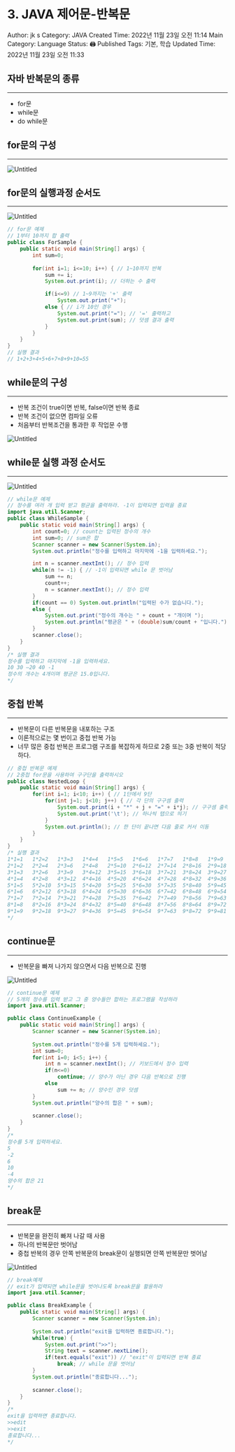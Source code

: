 # 3. JAVA 제어문-반복문

Author: jk s
Category: JAVA
Created Time: 2022년 11월 23일 오전 11:14
Main Category: Language
Status: 🖨 Published
Tags: 기본, 학습
Updated Time: 2022년 11월 23일 오전 11:33

## 자바 반복문의 종류

---

- for문
- while문
- do while문

## for문의 구성

---

![Untitled](3%20JAVA%20%E1%84%8C%E1%85%A6%E1%84%8B%E1%85%A5%E1%84%86%E1%85%AE%E1%86%AB-%E1%84%87%E1%85%A1%E1%86%AB%E1%84%87%E1%85%A9%E1%86%A8%E1%84%86%E1%85%AE%E1%86%AB%206427d7a5585a47fba4e16c8941c1cfbe/Untitled.png)

## for문의 실행과정 순서도

---

![Untitled](3%20JAVA%20%E1%84%8C%E1%85%A6%E1%84%8B%E1%85%A5%E1%84%86%E1%85%AE%E1%86%AB-%E1%84%87%E1%85%A1%E1%86%AB%E1%84%87%E1%85%A9%E1%86%A8%E1%84%86%E1%85%AE%E1%86%AB%206427d7a5585a47fba4e16c8941c1cfbe/Untitled%201.png)

```java
// for문 예제
// 1부터 10까지 합 출력
public class ForSample {
	public static void main(String[] args) {
		int sum=0;
		
		for(int i=1; i<=10; i++) { // 1~10까지 반복
			sum += i;
			System.out.print(i); // 더하는 수 출력

			if(i<=9) // 1~9까지는 '+' 출력
				System.out.print("+");
			else { // i가 10인 경우 
				System.out.print("="); // '=' 출력하고
				System.out.print(sum); // 덧셈 결과 출력
			}
		}
	}
}
// 실행 결과
// 1+2+3+4+5+6+7+8+9+10=55
```

## while문의 구성

---

- 반복 조건이 true이면 반복, false이면 반복 종료
- 반복 조건이 없으면 컴파일 오류
- 처음부터 반복조건을 통과한 후 작업문 수행

![Untitled](3%20JAVA%20%E1%84%8C%E1%85%A6%E1%84%8B%E1%85%A5%E1%84%86%E1%85%AE%E1%86%AB-%E1%84%87%E1%85%A1%E1%86%AB%E1%84%87%E1%85%A9%E1%86%A8%E1%84%86%E1%85%AE%E1%86%AB%206427d7a5585a47fba4e16c8941c1cfbe/Untitled%202.png)

## while문 실행 과정 순서도

---

![Untitled](3%20JAVA%20%E1%84%8C%E1%85%A6%E1%84%8B%E1%85%A5%E1%84%86%E1%85%AE%E1%86%AB-%E1%84%87%E1%85%A1%E1%86%AB%E1%84%87%E1%85%A9%E1%86%A8%E1%84%86%E1%85%AE%E1%86%AB%206427d7a5585a47fba4e16c8941c1cfbe/Untitled%203.png)

```java
// while문 예제
// 정수를 여러 개 입력 받고 평균을 출력하라. -1이 입력되면 입력을 종료
import java.util.Scanner;
public class WhileSample {
	public static void main(String[] args) {
		int count=0; // count는 입력된 정수의 개수
		int sum=0; // sum은 합
		Scanner scanner = new Scanner(System.in);		
		System.out.println("정수를 입력하고 마지막에 -1을 입력하세요.");

		int n = scanner.nextInt(); // 정수 입력
		while(n != -1) { // -1이 입력되면 while 문 벗어남
			sum += n;
			count++;
			n = scanner.nextInt(); // 정수 입력
		}
		if(count == 0) System.out.println("입력된 수가 없습니다.");
		else {
			System.out.print("정수의 개수는 " + count + "개이며 ");
			System.out.println("평균은 " + (double)sum/count + "입니다.");
		}
		scanner.close();
	}
}
/* 실행 결과
정수를 입력하고 마지막에 -1을 입력하세요.
10 30 –20 40 -1
정수의 개수는 4개이며 평균은 15.0입니다.
*/
```

## 중첩 반복

---

- 반복문이 다른 반복문을 내포하는 구조
- 이론적으로는 몇 번이고 중첩 반복 가능
- 너무 많은 중첩 반복은 프로그램 구조를 복잡하게 하므로 2중 또는 3중 반복이 적당하다.

```java
// 중첩 반복문 예제
// 2중첩 for문을 사용하여 구구단을 출력하시오
public class NestedLoop {
	public static void main(String[] args) {
		for(int i=1; i<10; i++) { // 1단에서 9단
			for(int j=1; j<10; j++) { // 각 단의 구구셈 출력
				System.out.print(i + "*" + j + "=" + i*j); // 구구셈 출력
				System.out.print('\t'); // 하나씩 탭으로 띄기
			}
			System.out.println(); // 한 단이 끝나면 다음 줄로 커서 이동
		}
	}
}
/* 실행 결과
1*1=1	1*2=2	1*3=3	1*4=4	1*5=5	1*6=6	1*7=7	1*8=8	1*9=9
2*1=2	2*2=4	2*3=6	2*4=8	2*5=10	2*6=12	2*7=14	2*8=16	2*9=18
3*1=3	3*2=6	3*3=9	3*4=12	3*5=15	3*6=18	3*7=21	3*8=24	3*9=27
4*1=4	4*2=8	4*3=12	4*4=16	4*5=20	4*6=24	4*7=28	4*8=32	4*9=36
5*1=5	5*2=10	5*3=15	5*4=20	5*5=25	5*6=30	5*7=35	5*8=40	5*9=45
6*1=6	6*2=12	6*3=18	6*4=24	6*5=30	6*6=36	6*7=42	6*8=48	6*9=54
7*1=7	7*2=14	7*3=21	7*4=28	7*5=35	7*6=42	7*7=49	7*8=56	7*9=63
8*1=8	8*2=16	8*3=24	8*4=32	8*5=40	8*6=48	8*7=56	8*8=64	8*9=72
9*1=9	9*2=18	9*3=27	9*4=36	9*5=45	9*6=54	9*7=63	9*8=72	9*9=81
*/
```

## continue문

---

- 반복문을 빠져 나가지 않으면서 다음 반복으로 진행

![Untitled](3%20JAVA%20%E1%84%8C%E1%85%A6%E1%84%8B%E1%85%A5%E1%84%86%E1%85%AE%E1%86%AB-%E1%84%87%E1%85%A1%E1%86%AB%E1%84%87%E1%85%A9%E1%86%A8%E1%84%86%E1%85%AE%E1%86%AB%206427d7a5585a47fba4e16c8941c1cfbe/Untitled%204.png)

```java
// continue문 예제
// 5개의 정수를 입력 받고 그 중 양수들만 합하는 프로그램을 작성하라
import java.util.Scanner;

public class ContinueExample {
	public static void main(String[] args) {
		Scanner scanner = new Scanner(System.in);
		
		System.out.println("정수를 5개 입력하세요.");
		int sum=0;
		for(int i=0; i<5; i++) {
			int n = scanner.nextInt(); // 키보드에서 정수 입력
			if(n<=0) 
				continue; // 양수가 아닌 경우 다음 반복으로 진행
			else 
				sum += n; // 양수인 경우 덧셈
		}
		System.out.println("양수의 합은 " + sum);
		
		scanner.close();
	}
}
/*
정수를 5개 입력하세요.
5
-2
6
10
-4
양수의 합은 21
*/
```

## break문

---

- 반복문을 완전히 빠져 나갈 때 사용
- 하나의 반복문만 벗어남
- 중첩 반복의 경우 안쪽 반복문의 break문이 실행되면 안쪽 반복문만 벗어남

![Untitled](3%20JAVA%20%E1%84%8C%E1%85%A6%E1%84%8B%E1%85%A5%E1%84%86%E1%85%AE%E1%86%AB-%E1%84%87%E1%85%A1%E1%86%AB%E1%84%87%E1%85%A9%E1%86%A8%E1%84%86%E1%85%AE%E1%86%AB%206427d7a5585a47fba4e16c8941c1cfbe/Untitled%205.png)

```java
// break예제
// exit가 입력되면 while문을 벗어나도록 break문을 활용하라
import java.util.Scanner;

public class BreakExample {
	public static void main(String[] args) {
		Scanner scanner = new Scanner(System.in);
		
		System.out.println("exit을 입력하면 종료합니다.");
		while(true) {
			System.out.print(">>");
			String text = scanner.nextLine();
			if(text.equals("exit")) // "exit"이 입력되면 반복 종료
				break; // while 문을 벗어남
		}
		System.out.println("종료합니다...");
 
		scanner.close();
	}
}
/*
exit을 입력하면 종료합니다.
>>edit
>>exit
종료합니다...
*/
```